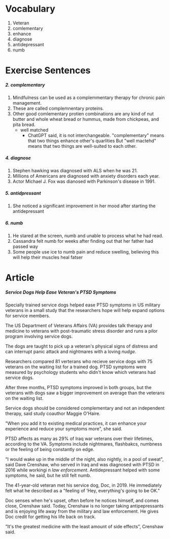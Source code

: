 # Vocabulary
1. Veteran
2. comlementary
3. enhance
4. diagnose
5. antidepressant
6. numb

# Exercise Sentences
##### 2. complementary
1. Mindfulness can be used as a complemmentary therapy for chronic pain management.
2. These are called complemnentary proteins.
3. Other good comlementary protien combinations are any kind of nut butter and whole wheat bread or hummus, made from chickpeas, and pita bread.
	- well matched 
		- ChatGPT said, it is not interchangeable.
		  "complementary" means that two things enhance other's quarlities
		  But "well mactehd" means that two things are well-suited to each other.
##### 4. diagnose
1. Stephen hawking was diagnosed with ALS when he was 21.
2. Millions of Americans are diagnosed with anxiety disorders each year.
3. Actor Michael J. Fox was dianosed with Parkinson's disease in 1991.
##### 5. antidpressant
1. She noticed a significant improvement in her mood after starting  the antidepressant
##### 6. numb
1. He stared at the screen, numb and unable to process what he had read.
2. Cassandra felt numb for weeks after finding out that her father had passed way
3. Some people use ice to numb pain and reduce swelling, believing this will help their muscles heal fatser
# Article
##### Service Dogs Help Ease Veteran's PTSD Symptoms
Specially trained service dogs helped ease PTSD symptoms in US military veterans in a small study that the researchers hope will help expand options for service members.

The US Department of Veterans Affairs (VA) provides talk therapy and medicine to veterans with post-traumatic stress disorder and runs a pilor program involving service dogs.

The dogs are taught to pick up a veteran's physical signs of distress and can interrupt panic attack and nightmares with a loving *nudge*.

Researchers compared 81 verterans who recieve service dogs with 75  veterans on the waiting list for a trained dog. PTSD symptoms were measured by psychology students who didn't know which veterans had service dogs.

After three months, PTSD symptoms improved in both groups, but the veterans with dogs saw a bigger improvement on average than the veterans on the waiting list.

Service dogs should be considered complementary and not an independent therapy, said study coauthor Maggie O'Haire.

"When you add it to existing medical practices, it can enhance your experience and reduce your symptoms more", she said.

PTSD affects as many as 29% of Iraq war veterans over their lifetimes, according to the VA. Symptoms include nightmares, flashbakcs, numbness or the feeling of being constantly on edge.

"I would wake up in the middle of the night, also nightly, in a pool of sweat", said Dave Crenshaw, who served in Iraq and was diagnosed with PTSD in 2016 while workingi n *law enforcement*. Antidepressant helped with some symptoms, he said, but he still felt numb.

The 41-year-old veteran met his service dog, Doc, in 2019. He immediately felt what he described as a "feeling of 'Hey, everything's going to be OK."

Doc senses when he's upset, often before he notices himself, and comes close, Crenshaw said. Today, Crenshaw is no longer taking antipepressants and is enjoying life away from the military and law enforcement. He gives Doc credit for getting his life back on track.

"It's the greatest medicine with the least amount of side effects", Crenshaw said.